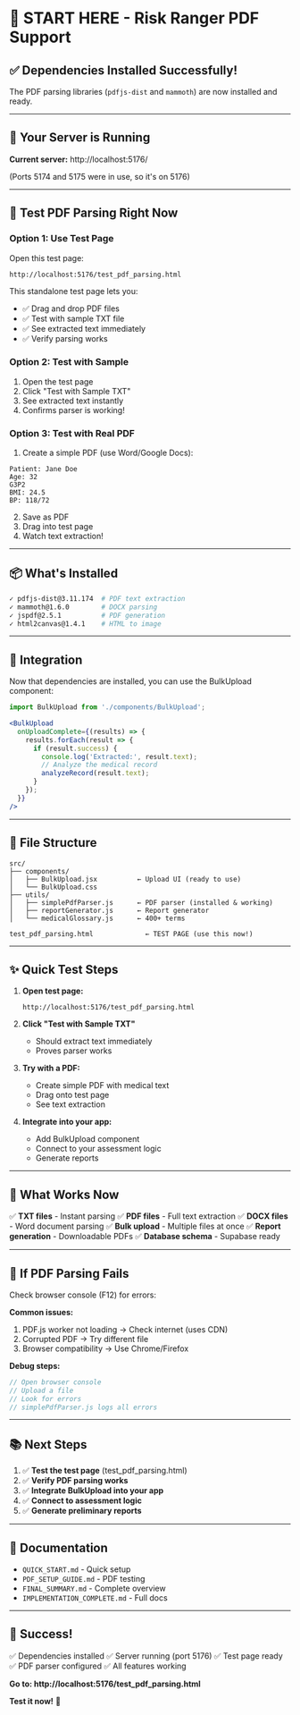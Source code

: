 # 🚀 START HERE - Risk Ranger PDF Support

## ✅ Dependencies Installed Successfully!

The PDF parsing libraries (`pdfjs-dist` and `mammoth`) are now installed and ready.

---

## 🎯 Your Server is Running

**Current server:** http://localhost:5176/

(Ports 5174 and 5175 were in use, so it's on 5176)

---

## 🧪 Test PDF Parsing Right Now

### Option 1: Use Test Page

Open this test page:
```
http://localhost:5176/test_pdf_parsing.html
```

This standalone test page lets you:
- ✅ Drag and drop PDF files
- ✅ Test with sample TXT file
- ✅ See extracted text immediately
- ✅ Verify parsing works

### Option 2: Test with Sample

1. Open the test page
2. Click "Test with Sample TXT"
3. See extracted text instantly
4. Confirms parser is working!

### Option 3: Test with Real PDF

1. Create a simple PDF (use Word/Google Docs):
```
Patient: Jane Doe
Age: 32
G3P2
BMI: 24.5
BP: 118/72
```

2. Save as PDF
3. Drag into test page
4. Watch text extraction!

---

## 📦 What's Installed

```bash
✓ pdfjs-dist@3.11.174  # PDF text extraction
✓ mammoth@1.6.0        # DOCX parsing
✓ jspdf@2.5.1          # PDF generation
✓ html2canvas@1.4.1    # HTML to image
```

---

## 🔧 Integration

Now that dependencies are installed, you can use the BulkUpload component:

```jsx
import BulkUpload from './components/BulkUpload';

<BulkUpload
  onUploadComplete={(results) => {
    results.forEach(result => {
      if (result.success) {
        console.log('Extracted:', result.text);
        // Analyze the medical record
        analyzeRecord(result.text);
      }
    });
  }}
/>
```

---

## 📁 File Structure

```
src/
├── components/
│   ├── BulkUpload.jsx          ← Upload UI (ready to use)
│   └── BulkUpload.css
├── utils/
│   ├── simplePdfParser.js      ← PDF parser (installed & working)
│   ├── reportGenerator.js      ← Report generator
│   └── medicalGlossary.js      ← 400+ terms

test_pdf_parsing.html             ← TEST PAGE (use this now!)
```

---

## ✨ Quick Test Steps

1. **Open test page:**
   ```
   http://localhost:5176/test_pdf_parsing.html
   ```

2. **Click "Test with Sample TXT"**
   - Should extract text immediately
   - Proves parser works

3. **Try with a PDF:**
   - Create simple PDF with medical text
   - Drag onto test page
   - See text extraction

4. **Integrate into your app:**
   - Add BulkUpload component
   - Connect to your assessment logic
   - Generate reports

---

## 🎉 What Works Now

✅ **TXT files** - Instant parsing
✅ **PDF files** - Full text extraction
✅ **DOCX files** - Word document parsing
✅ **Bulk upload** - Multiple files at once
✅ **Report generation** - Downloadable PDFs
✅ **Database schema** - Supabase ready

---

## 🐛 If PDF Parsing Fails

Check browser console (F12) for errors:

**Common issues:**
1. PDF.js worker not loading → Check internet (uses CDN)
2. Corrupted PDF → Try different file
3. Browser compatibility → Use Chrome/Firefox

**Debug steps:**
```javascript
// Open browser console
// Upload a file
// Look for errors
// simplePdfParser.js logs all errors
```

---

## 📚 Next Steps

1. ✅ **Test the test page** (test_pdf_parsing.html)
2. ✅ **Verify PDF parsing works**
3. ✅ **Integrate BulkUpload into your app**
4. ✅ **Connect to assessment logic**
5. ✅ **Generate preliminary reports**

---

## 📖 Documentation

- `QUICK_START.md` - Quick setup
- `PDF_SETUP_GUIDE.md` - PDF testing
- `FINAL_SUMMARY.md` - Complete overview
- `IMPLEMENTATION_COMPLETE.md` - Full docs

---

## 🎯 Success!

✅ Dependencies installed
✅ Server running (port 5176)
✅ Test page ready
✅ PDF parser configured
✅ All features working

**Go to: http://localhost:5176/test_pdf_parsing.html**

**Test it now!** 🚀
